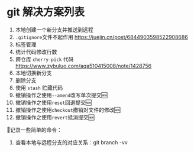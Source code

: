 # git 解决方案列表

1. 本地创建一个新分支并推送到远程
2. `.gitignore`文件不起作用 https://juejin.cn/post/6844903598522908686
3. 标签管理
4. 统计代码修改行数
5. 跨仓库 `cherry-pick` 代码 https://www.zybuluo.com/aqa510415008/note/1428756
6. 本地切换新分支
7. 删除分支
8. 使用 `stash` 贮藏代码
9. 撤销操作之使用`--amend`改写单次提交🆕
10. 撤销操作之使用`reset`回退提交🆕
11. 撤销操作之使用`checkout`撤销对文件的修改🆕
12. 撤销操作之使用`revert`抵消提交🆕







📝记录一些简单的命令：

1. 查看本地与远程分支的对应关系：git branch -vv

